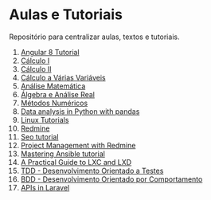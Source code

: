 # Aulas e Tutoriais
Repositório para centralizar aulas, textos e tutoriais.

1) [Angular 8 Tutorial](https://www.youtube.com/playlist?list=PLC3y8-rFHvwhBRAgFinJR8KHIrCdTkZcZ)
2) [Cálculo I](https://www.youtube.com/playlist?list=PLKmKa_j4YBlyklWP0ARAzS4Y5TglZSBTB)
3) [Cálculo II](https://www.youtube.com/playlist?list=PLKmKa_j4YBlzrEQqFbIlQh1GeAgYb1q0O)
4) [Cálculo a Várias Variáveis](https://www.youtube.com/playlist?list=PLKmKa_j4YBlzDxzFmRcoXT1cQGv-G9NiG)
5) [Análise Matemática](https://www.youtube.com/playlist?list=PLKmKa_j4YBlztt32efYCKz9Pz-KIeIE5Y)
6) [Álgebra e Análise Real](https://www.youtube.com/playlist?list=PLKmKa_j4YBlzCaiU8li3PQuEb-uGWVS6n)
7) [Métodos Numéricos](https://www.youtube.com/playlist?list=PLt7yD2z4olT98RdqUR6SSA1wYgTt30R8Q)
8) [Data analysis in Python with pandas](https://www.youtube.com/playlist?list=PL5-da3qGB5ICCsgW1MxlZ0Hq8LL5U3u9y)
9) [Linux Tutorials](https://www.youtube.com/playlist?list=PLq1noKggzASu92gX_ARJRk-W9aX_4OL7d)
10) [Redmine](https://www.youtube.com/playlist?list=PLF0D97062D345C3D0)
11) [Seo tutorial](https://www.youtube.com/watch?v=B9x3IkU8eaw&list=RDQMIcie3sWpKZY)
12) [Project Management with Redmine](https://www.youtube.com/playlist?list=PLXM0FBUK-oEd4LYK7cSKHpqQ1XrZ7nVOf)
13) [Mastering Ansible tutorial](https://www.youtube.com/playlist?list=PLTgRMOcmRb3NPiiMKosi6QGGH53DHguuV)
14) [A Practical Guide to LXC and LXD](https://www.youtube.com/playlist?list=PLd78WKkBK5Dj7uKDcaQMl9m1wQQigNjJy)
15) [TDD - Desenvolvimento Orientado a Testes](https://www.youtube.com/playlist?list=PL1FYTn0hQ9YOtl-4P_O5KIoJAUaWez6BW)
16) [BDD - Desenvolvimento Orientado por Comportamento](https://www.youtube.com/playlist?list=PLsJGhs3ZmfHJZimqHTm_ujHUZv-G6yNxw)
17) [APIs in Laravel](https://www.youtube.com/playlist?list=PL3ZhWMazGi9KGG64X_HJlZ_sQuvyFGoMo)
